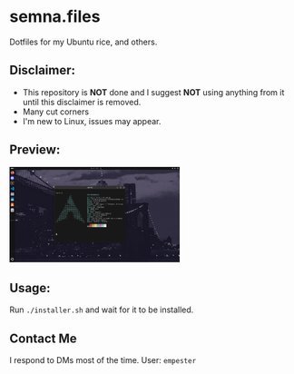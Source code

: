 # semna.files
Dotfiles for my Ubuntu rice, and others.

## Disclaimer:

 - This repository is **NOT** done and I suggest **NOT** using anything from it until this disclaimer is removed.
 - Many cut corners
 - I'm new to Linux, issues may appear.

## Preview:
<img src="/preview.png" alt="Hi!" width="300"/>
   
## Usage:

Run `./installer.sh` and wait for it to be installed.

## Contact Me

I respond to DMs most of the time. User: `empester`
